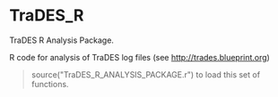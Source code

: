 TraDES_R
========

TraDES R Analysis Package.


R code for analysis of TraDES log files (see http://trades.blueprint.org)

>source("TraDES_R_ANALYSIS_PACKAGE.r") to load this set of functions.
